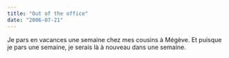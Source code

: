 ```yaml
---
title: "Out of the office"
date: "2006-07-21"
---
```


Je pars en vacances une semaine chez mes cousins à Mégève. Et puisque je pars une semaine, je serais là à nouveau dans une semaine.
